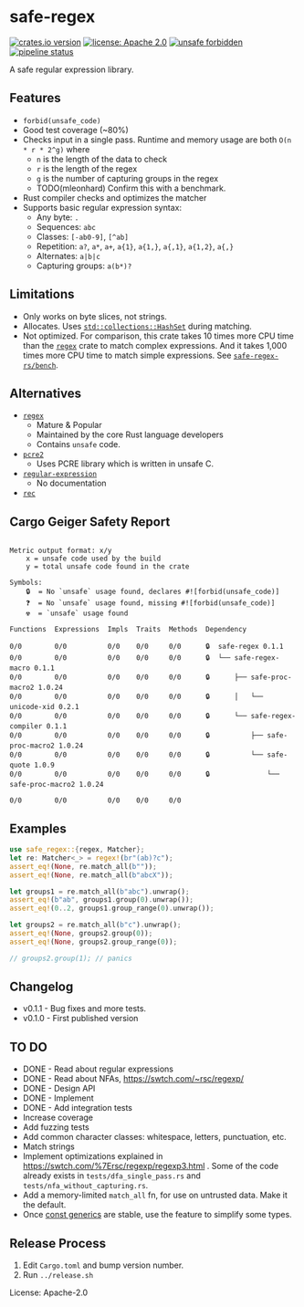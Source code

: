 # safe-regex

[![crates.io version](https://img.shields.io/crates/v/safe-regex.svg)](https://crates.io/crates/safe-regex)
[![license: Apache 2.0](https://gitlab.com/leonhard-llc/safe-regex-rs/-/raw/main/license-apache-2.0.svg)](http://www.apache.org/licenses/LICENSE-2.0)
[![unsafe forbidden](https://gitlab.com/leonhard-llc/safe-regex-rs/-/raw/main/unsafe-forbidden-success.svg)](https://github.com/rust-secure-code/safety-dance/)
[![pipeline status](https://gitlab.com/leonhard-llc/safe-regex-rs/badges/main/pipeline.svg)](https://gitlab.com/leonhard-llc/safe-regex-rs/-/pipelines)

A safe regular expression library.

## Features
- `forbid(unsafe_code)`
- Good test coverage (~80%)
- Checks input in a single pass.
  Runtime and memory usage are both `O(n * r * 2^g)` where
  - `n` is the length of the data to check
  - `r` is the length of the regex
  - `g` is the number of capturing groups in the regex
  - TODO(mleonhard) Confirm this with a benchmark.
- Rust compiler checks and optimizes the matcher
- Supports basic regular expression syntax:
  - Any byte: `.`
  - Sequences: `abc`
  - Classes: `[-ab0-9]`, `[^ab]`
  - Repetition: `a?`, `a*`, `a+`, `a{1}`, `a{1,}`, `a{,1}`, `a{1,2}`, `a{,}`
  - Alternates: `a|b|c`
  - Capturing groups: `a(b*)?`

## Limitations
- Only works on byte slices, not strings.
- Allocates.  Uses
  [`std::collections::HashSet`](https://doc.rust-lang.org/stable/std/collections/struct.HashSet.html)
  during matching.
- Not optimized.
  For comparison, this crate takes 10 times more CPU time than the
  [`regex`](https://crates.io/crates/regex) crate to match complex expressions.
  And it takes 1,000 times more CPU time to match simple expressions.
  See [`safe-regex-rs/bench`](https://gitlab.com/leonhard-llc/safe-regex-rs/-/tree/main/bench).

## Alternatives
- [`regex`](https://crates.io/crates/regex)
  - Mature & Popular
  - Maintained by the core Rust language developers
  - Contains `unsafe` code.
- [`pcre2`](https://crates.io/crates/pcre2)
  - Uses PCRE library which is written in unsafe C.
- [`regular-expression`](https://crates.io/crates/regular-expression)
  - No documentation
- [`rec`](https://crates.io/crates/rec)

## Cargo Geiger Safety Report
```

Metric output format: x/y
    x = unsafe code used by the build
    y = total unsafe code found in the crate

Symbols: 
    🔒  = No `unsafe` usage found, declares #![forbid(unsafe_code)]
    ❓  = No `unsafe` usage found, missing #![forbid(unsafe_code)]
    ☢️  = `unsafe` usage found

Functions  Expressions  Impls  Traits  Methods  Dependency

0/0        0/0          0/0    0/0     0/0      🔒  safe-regex 0.1.1
0/0        0/0          0/0    0/0     0/0      🔒  └── safe-regex-macro 0.1.1
0/0        0/0          0/0    0/0     0/0      🔒      ├── safe-proc-macro2 1.0.24
0/0        0/0          0/0    0/0     0/0      🔒      │   └── unicode-xid 0.2.1
0/0        0/0          0/0    0/0     0/0      🔒      └── safe-regex-compiler 0.1.1
0/0        0/0          0/0    0/0     0/0      🔒          ├── safe-proc-macro2 1.0.24
0/0        0/0          0/0    0/0     0/0      🔒          └── safe-quote 1.0.9
0/0        0/0          0/0    0/0     0/0      🔒              └── safe-proc-macro2 1.0.24

0/0        0/0          0/0    0/0     0/0    

```
## Examples
```rust
use safe_regex::{regex, Matcher};
let re: Matcher<_> = regex!(br"(ab)?c");
assert_eq!(None, re.match_all(b""));
assert_eq!(None, re.match_all(b"abcX"));

let groups1 = re.match_all(b"abc").unwrap();
assert_eq!(b"ab", groups1.group(0).unwrap());
assert_eq!(0..2, groups1.group_range(0).unwrap());

let groups2 = re.match_all(b"c").unwrap();
assert_eq!(None, groups2.group(0));
assert_eq!(None, groups2.group_range(0));

// groups2.group(1); // panics
```

## Changelog
- v0.1.1 - Bug fixes and more tests.
- v0.1.0 - First published version

## TO DO
- DONE - Read about regular expressions
- DONE - Read about NFAs, <https://swtch.com/~rsc/regexp/>
- DONE - Design API
- DONE - Implement
- DONE - Add integration tests
- Increase coverage
- Add fuzzing tests
- Add common character classes: whitespace, letters, punctuation, etc.
- Match strings
- Implement optimizations explained in <https://swtch.com/%7Ersc/regexp/regexp3.html> .
  Some of the code already exists in `tests/dfa_single_pass.rs`
  and `tests/nfa_without_capturing.rs`.
- Add a memory-limited `match_all` fn, for use on untrusted data.
  Make it the default.
- Once [const generics](https://github.com/rust-lang/rust/issues/44580)
  are stable, use the feature to simplify some types.

## Release Process
1. Edit `Cargo.toml` and bump version number.
1. Run `../release.sh`

License: Apache-2.0
